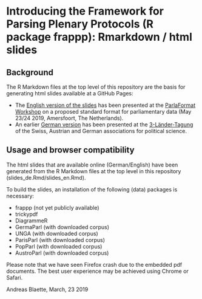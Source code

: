 # Introducing the Framework for Parsing Plenary Protocols (R package frappp): Rmarkdown / html slides

## Background

The R Markdown files at the top level of this repository are the basis for generating html slides available at a GitHub Pages:

  - The [English version of the slides](https://polmine.github.io/frappp_slides/slides_en.html) has been presented at the [ParlaFormat Workshop](https://www.clarin.eu/event/2019/parlaformat-workshop) on a proposed standard format for parliamentary data (May 23/24 2019, Amersfoort, The Netherlands).
  - An earlier [German version](https://polmine.github.io/frappp_slides/slides_de.html) has been presented at the [3-Länder-Tagung](https://www.dvpw.de/kongresse/3-laender-tagungen/) of the Swiss, Austrian and German associations for political science.


## Usage and browser compatibility

The html slides that are available online (German/English) have been generated from the R Markdown files at the top level in this repository (slides_de.Rmd/slides_en.Rmd). 

To build the slides, an installation of the following (data) packages is necessary:

- frappp (not yet publicly available)
- trickypdf
- DiagrammeR
- GermaParl (with downloaded corpus)
- UNGA (with downloaded corpus)
- ParisParl (with downloaded corpus)
- PopParl (with downloaded corpus)
- AustroParl (with downloaded corpus)

Please note that we have seen Firefox crash due to the embedded pdf documents. The best user experience may be achieved using Chrome or Safari.


Andreas Blaette, March, 23 2019
